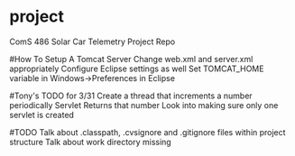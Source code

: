 project
=======

ComS 486 Solar Car Telemetry Project Repo

#How To Setup A Tomcat Server
Change web.xml and server.xml appropriately
Configure Eclipse settings as well
Set TOMCAT_HOME variable in Windows->Preferences in Eclipse

#Tony's TODO for 3/31
Create a thread that increments a number periodically
Servlet Returns that number
Look into making sure only one servlet is created

#TODO
Talk about .classpath, .cvsignore and .gitignore files within project structure
Talk about work directory missing 
